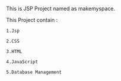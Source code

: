 This is JSP Project named as makemyspace.

This Project contain :

    1.Jsp

    2.CSS

    3.HTML

    4.JavaScript

    5.Database Management

